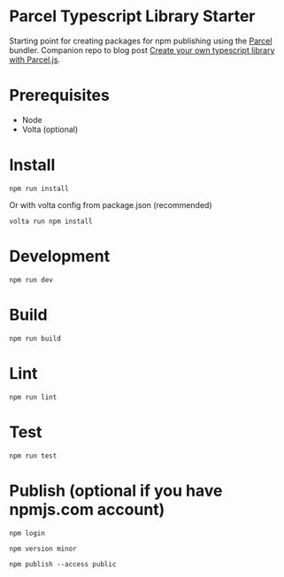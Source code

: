 # Parcel Typescript Library Starter

Starting point for creating packages for npm publishing using the [Parcel](https://parceljs.org/) bundler. Companion repo to blog post [Create your own typescript library with Parcel.js](https://dev.to/ihaback/create-your-own-typescript-library-with-parceljs-3dh7). 

# Prerequisites
- Node
- Volta (optional)


# Install

```
npm run install
```
Or with volta config from package.json (recommended)
```
volta run npm install
```

# Development

```
npm run dev
```

# Build

```
npm run build
```


# Lint

```
npm run lint
```

# Test

```
npm run test
```

# Publish (optional if you have npmjs.com account)

```
npm login
```
```
npm version minor
```
```
npm publish --access public
```
